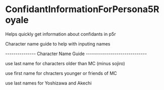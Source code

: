 # ConfidantInformationForPersona5Royale
 Helps quickly get information about confidants in p5r

 Character name guide to help with inputing names

 --------------- Character Name Guide ------------------------------
 
 use last name for characters older than MC (minus sojiro)
 
 use first name for chracters younger or friends of MC
 
 use last names for Yoshizawa and Akechi 

